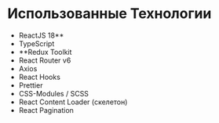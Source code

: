 # Использованные Технологии

- ReactJS 18**
- TypeScript
- **Redux Toolkit
- React Router v6
- Axios 
- React Hooks 
- Prettier 
- CSS-Modules / SCSS
- React Content Loader (скелетон)
- React Pagination 
